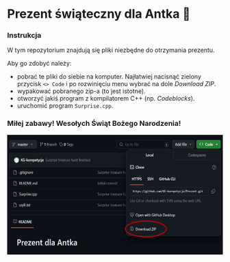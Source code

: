 # Prezent świąteczny dla Antka :santa:

### Instrukcja
W tym repozytorium znajdują się pliki niezbędne do otrzymania prezentu.

Aby go zdobyć należy:
- pobrać te pliki do siebie na komputer. Najłatwiej nacisnąć zielony przycisk `<> Code` i po rozwinięciu menu wybrać na dole *Download ZIP*.
- wypakować pobranego zip-a (to jest istotne).
- otworzyć jakiś program z kompilatorem C++ (np. *Codeblocks*).
- uruchomić program `Surprise.cpp`.

### Miłej zabawy! Wesołych Świąt Bożego Narodzenia!

<p float='left'>
  <img src='screenshots/zip_demo.png' width='570' height='280'>
</p>
